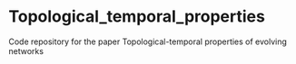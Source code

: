 # Topological_temporal_properties
Code repository for the paper Topological-temporal properties of evolving networks
